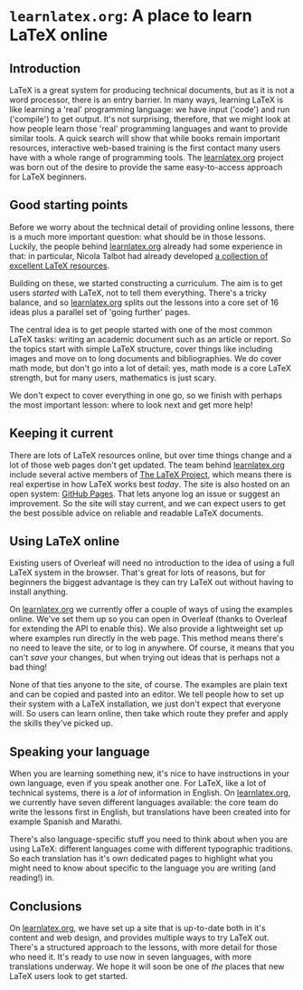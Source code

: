 # `learnlatex.org`: A place to learn LaTeX online

## Introduction

LaTeX is a great system for producing technical documents, but as it is not a
word processor, there is an entry barrier. In many ways, learning LaTeX is like
learning a 'real' programming language: we have input ('code') and run
('compile') to get output. It's not surprising, therefore, that we might look at
how people learn those 'real' programming languages and want to provide similar
tools. A quick search will show that while books remain important resources,
interactive web-based training is the first contact many users have with a whole
range of programming tools. The [learnlatex.org](https://www.learnlatex.org)
project was born out of the desire to provide the same easy-to-access approach
for LaTeX beginners.

## Good starting points

Before we worry about the technical detail of providing online lessons, there is
a much more important question: what should be in those lessons. Luckily, the
people  behind [learnlatex.org](https://www.learnlatex.org) already had some
experience in that: in particular, Nicola Talbot had already developed [a
collection of excellent LaTeX
resources](https://www.dickimaw-books.com/latexresources.html).

Building on these, we started constructing a curriculum. The aim is to get users
_started_ with LaTeX, not to tell them everything. There's a tricky balance, and
so [learnlatex.org](https://www.learnlatex.org) splits out the lessons into a
core set of 16 ideas plus a parallel set of 'going further' pages.

The central idea is to get people started with one of the most common LaTeX
tasks: writing an academic document such as an article or report. So the topics
start with simple LaTeX structure, cover things like including images and move
on to long documents and bibliographies. We do cover math mode, but  don't go
into a lot of detail: yes, math mode is a core LaTeX strength, but  for many
users, mathematics is just scary.

We don't expect to cover everything in one go, so we finish with perhaps the
most important lesson: where to look next and get more help!

## Keeping it current

There are lots of LaTeX resources online, but over time things change and a lot
of those web pages don't get updated. The team behind
[learnlatex.org](https://www.learnlatex.org) include several active members of
[The LaTeX Project](https://www.latex-project.org), which means there is real
expertise in how LaTeX works best _today_. The site is also hosted on an open
system: [GitHub Pages](https://www.github.com). That lets anyone log an issue or
suggest an improvement. So the site will stay current, and we can expect users
to get the best possible advice on reliable and readable LaTeX documents.

## Using LaTeX online

Existing users of Overleaf will need no introduction to the idea of using a full
LaTeX system in the browser. That's great for lots of reasons, but for beginners
the biggest advantage is they can try LaTeX out without having to install
anything.

On [learnlatex.org](https://www.learnlatex.org) we currently offer a couple of
ways of using the examples online. We've set them up so you can open in
Overleaf (thanks to Overleaf for extending the API to enable this).
We also provide a lightweight set up where examples run directly in the
web page. This method means there's no need to leave the site, or to log in
anywhere. Of course,  it means that you can't _save_ your changes, but when
trying out ideas that  is perhaps not a bad thing!

None of that ties anyone to the site, of course. The examples are plain text and
can be copied and pasted into an editor. We tell people how to set up their
system with a LaTeX installation, we just don't expect that everyone will. So
users can learn online, then take which route they prefer and apply the skills
they've picked up.

## Speaking your language

When you are learning something new, it's nice to have instructions in your own
language, even if you speak another one. For LaTeX, like a lot of technical
systems, there is a _lot_ of information in English. On
[learnlatex.org](https://www.learnlatex.org), we currently have seven different
languages available: the core team do write the lessons first in English, but
translations have been created into for example Spanish and Marathi.

There's also language-specific stuff you need to think about when you are using
LaTeX: different languages come with different typographic traditions. So each
translation has it's own dedicated pages to highlight what you might need to
know about specific to the language you are writing (and reading!) in.

## Conclusions

On [learnlatex.org](https://www.learnlatex.org), we have set up a site that is
up-to-date both in it's content and web design, and provides multiple ways to
try LaTeX out. There's a structured approach to the lessons, with more detail
for those who need it. It's ready to use now in seven languages, with more
translations underway. We hope it will soon be one of _the_ places that new
LaTeX users look to get started.

